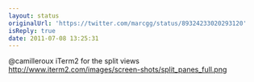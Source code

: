 ```yaml
---
layout: status
originalUrl: 'https://twitter.com/marcgg/status/89324233020293120'
isReply: true
date: 2011-07-08 13:25:31
---
```


@camilleroux iTerm2 for the split views http://www.iterm2.com/images/screen-shots/split_panes_full.png
